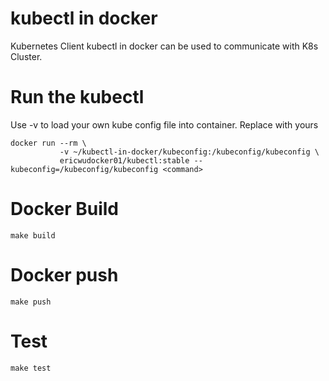 # kubectl in docker

  Kubernetes Client kubectl in docker can be used to communicate with K8s Cluster.
  

# Run the kubectl

  Use -v to load your own kube config file into container.
  Replace <command> with yours

    docker run --rm \
               -v ~/kubectl-in-docker/kubeconfig:/kubeconfig/kubeconfig \
               ericwudocker01/kubectl:stable --kubeconfig=/kubeconfig/kubeconfig <command>
               

# Docker Build

    make build
   
# Docker push

    make push
   
# Test

    make test
   
   
